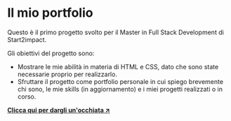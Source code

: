 <h1>Il mio portfolio</h1>
<p>Questo è il primo progetto svolto per il Master in Full Stack Development di Start2impact.</p>
<p>Gli obiettivi del progetto sono:</p>
<ul>
  <li>Mostrare le mie abilità in materia di HTML e CSS, dato che sono state necessarie proprio per realizzarlo.</li>
  <li>Sfruttare il progetto come portfolio personale in cui spiego brevemente chi sono, le mie skills (in aggiornamento) e i miei progetti realizzati o in corso.</li>
</ul>
<a href="https://dgmichele.github.io/Il-mio-portfolio/"><strong>Clicca qui per dargli un'occhiata ↗️</strong></a>
